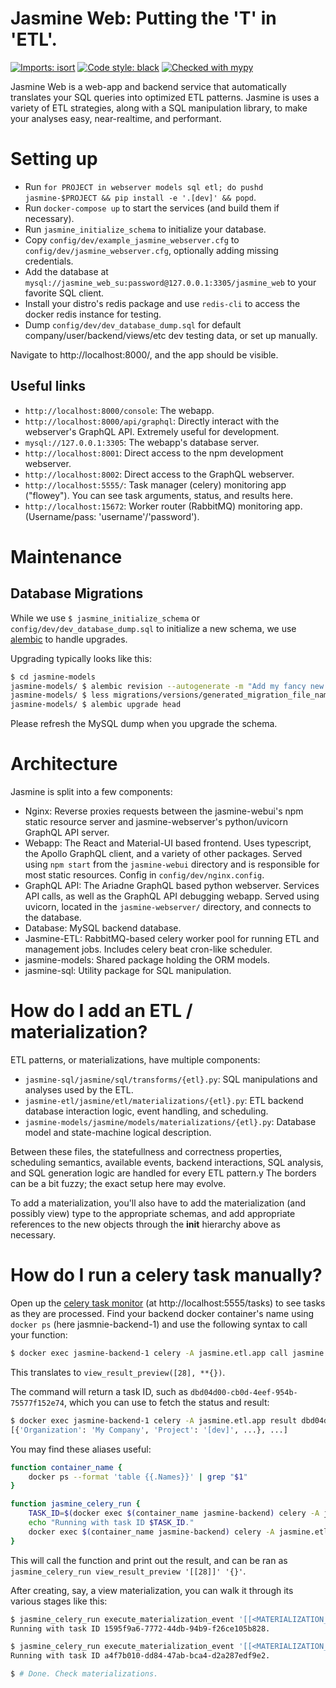 Jasmine Web: Putting the 'T' in 'ETL'.
==================================
[![Imports: isort](https://img.shields.io/badge/%20imports-isort-%231674b1?style=flat&labelColor=ef8336)](https://pycqa.github.io/isort/)
[![Code style: black](https://img.shields.io/badge/code%20style-black-000000.svg)](https://github.com/psf/black)
[![Checked with mypy](http://www.mypy-lang.org/static/mypy_badge.svg)](http://mypy-lang.org/)

Jasmine Web is a web-app and backend service that automatically translates your SQL queries into optimized ETL patterns.
Jasmine is uses a variety of ETL strategies, along with a SQL manipulation library, to make your analyses easy, near-realtime, and performant.

Setting up
==========
- Run `for PROJECT in webserver models sql etl; do pushd jasmine-$PROJECT && pip install -e '.[dev]' && popd`.
- Run `docker-compose up` to start the services (and build them if necessary).
- Run `jasmine_initialize_schema` to initialize your database.
- Copy `config/dev/example_jasmine_webserver.cfg` to `config/dev/jasmine_webserver.cfg`, optionally adding missing credentials.
- Add the database at `mysql://jasmine_web_su:password@127.0.0.1:3305/jasmine_web` to your favorite SQL client.
- Install your distro's redis package and use `redis-cli` to access the docker redis instance for testing.
- Dump `config/dev/dev_database_dump.sql` for default company/user/backend/views/etc dev testing data, or set up manually.

Navigate to http://localhost:8000/, and the app should be visible.

Useful links
------------
- `http://localhost:8000/console`: The webapp.
- `http://localhost:8000/api/graphql`: Directly interact with the webserver's GraphQL API. Extremely useful for development.
- `mysql://127.0.0.1:3305`: The webapp's database server.
- `http://localhost:8001`: Direct access to the npm development webserver.
- `http://localhost:8002`: Direct access to the GraphQL webserver.
- `http://localhost:5555/`: Task manager (celery) monitoring app ("flowey"). You can see task arguments, status, and results here.
- `http://localhost:15672`: Worker router (RabbitMQ) monitoring app. (Username/pass: 'username'/'password').


Maintenance
===========
Database Migrations
-------------------
While we use `$ jasmine_initialize_schema` or `config/dev/dev_database_dump.sql` to initialize a new schema, we use [alembic](https://alembic.sqlalchemy.org/en/latest/tutorial.html) to handle upgrades.

Upgrading typically looks like this:
```bash
$ cd jasmine-models
jasmine-models/ $ alembic revision --autogenerate -m "Add my fancy new column."
jasmine-models/ $ less migrations/versions/generated_migration_file_name.py  # Review and make any necessary edits.
jasmine-models/ $ alembic upgrade head
```

Please refresh the MySQL dump when you upgrade the schema.


Architecture
============
Jasmine is split into a few components:
- Nginx: Reverse proxies requests between the jasmine-webui's npm static resource server and jasmine-webserver's python/uvicorn GraphQL API server.
- Webapp: The React and Material-UI based frontend. Uses typescript, the Apollo GraphQL client, and a variety of other packages.
    Served using `npm start` from the `jasmine-webui` directory and is responsible for most static resources.
    Config in `config/dev/nginx.config`.
- GraphQL API: The Ariadne GraphQL based python webserver. Services API calls, as well as the GraphQL API debugging webapp.
    Served using uvicorn, located in the `jasmine-webserver/` directory, and connects to the database.
- Database: MySQL backend database.
- Jasmine-ETL: RabbitMQ-based celery worker pool for running ETL and management jobs. Includes celery beat cron-like scheduler.
- jasmine-models: Shared package holding the ORM models.
- jasmine-sql: Utility package for SQL manipulation.


How do I add an ETL / materialization?
======================================

ETL patterns, or materializations, have multiple components:
- `jasmine-sql/jasmine/sql/transforms/{etl}.py`: SQL manipulations and analyses used by the ETL.
- `jasmine-etl/jasmine/etl/materializations/{etl}.py`: ETL backend database interaction logic, event handling, and scheduling.
- `jasmine-models/jasmine/models/materializations/{etl}.py`: Database model and state-machine logical description.

Between these files, the statefullness and correctness properties, scheduling semantics, available events, backend interactions, SQL analysis, and SQL generation logic are handled for every ETL pattern.y
The borders can be a bit fuzzy; the exact setup here may evolve.

To add a materialization, you'll also have to add the materialization (and possibly view) type to the appropriate schemas, and add appropriate references to the new objects through the __init__ hierarchy above as necessary.


How do I run a celery task manually?
====================================
Open up the [celery task monitor](http://localhost:5555/tasks) (at http://localhost:5555/tasks) to see tasks as they are processed.
Find your backend docker container's name using `docker ps` (here jasmnie-backend-1) and use the following syntax to call your function:
```sh
$ docker exec jasmine-backend-1 celery -A jasmine.etl.app call jasmine.etl.worker_tasks.view_result_preview --args '[[28]]' --kwargs '{}'
```
This translates to `view_result_preview([28], **{})`.

The command will return a task ID, such as `dbd04d00-cb0d-4eef-954b-75577f152e74`, which you can use to fetch the status and result:
```sh
$ docker exec jasmine-backend-1 celery -A jasmine.etl.app result dbd04d00-cb0d-4eef-954b-75577f152e74
[{'Organization': 'My Company', 'Project': '[dev]', ...}, ...]
```

You may find these aliases useful:
```sh
function container_name {
    docker ps --format 'table {{.Names}}' | grep "$1"
}

function jasmine_celery_run {
    TASK_ID=$(docker exec $(container_name jasmine-backend) celery -A jasmine.etl.app call jasmine.etl.worker_tasks.$1 --args "$2" --kwargs "$3")
    echo "Running with task ID $TASK_ID."
    docker exec $(container_name jasmine-backend) celery -A jasmine.etl.app result $TASK_ID
}
```
This will call the function and print out the result, and can be ran as `jasmine_celery_run view_result_preview '[[28]]' '{}'`.

After creating, say, a view materialization, you can walk it through its various stages like this:
```sh
$ jasmine_celery_run execute_materialization_event '[[<MATERIALIZATION_ID>], "verify"]' '{}' 
Running with task ID 1595f9a6-7772-44db-94b9-f26ce105b828.

$ jasmine_celery_run execute_materialization_event '[[<MATERIALIZATION_ID>], "create"]' '{}'
Running with task ID a4f7b010-dd84-47ab-bca4-d2a287edf9e2.

$ # Done. Check materializations.
```
